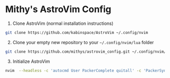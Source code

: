# Mithy's AstroVim Config

1. Clone AstroVim (normal installation instructions)

```sh
git clone https://github.com/kabinspace/AstroVim ~/.config/nvim
```

2. Clone your empty new repository to your `~/.config/nvim/lua` folder

```sh
git clone https://github.com/mithys/astrovim_config.git ~/.config/nvim/lua/user
```

3. Initialize AstroVim

```sh
nvim  --headless -c 'autocmd User PackerComplete quitall' -c 'PackerSync'
```
